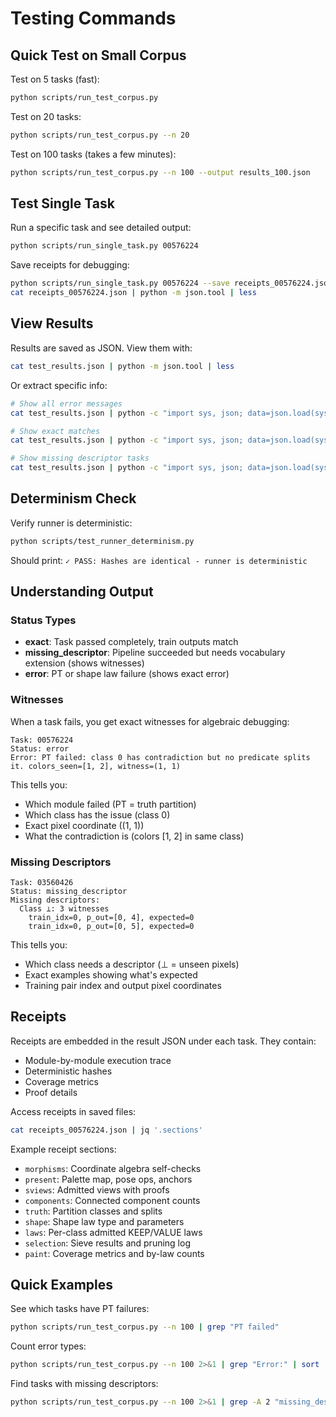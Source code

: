 # Testing Commands

## Quick Test on Small Corpus

Test on 5 tasks (fast):
```bash
python scripts/run_test_corpus.py
```

Test on 20 tasks:
```bash
python scripts/run_test_corpus.py --n 20
```

Test on 100 tasks (takes a few minutes):
```bash
python scripts/run_test_corpus.py --n 100 --output results_100.json
```

## Test Single Task

Run a specific task and see detailed output:
```bash
python scripts/run_single_task.py 00576224
```

Save receipts for debugging:
```bash
python scripts/run_single_task.py 00576224 --save receipts_00576224.json
cat receipts_00576224.json | python -m json.tool | less
```

## View Results

Results are saved as JSON. View them with:
```bash
cat test_results.json | python -m json.tool | less
```

Or extract specific info:
```bash
# Show all error messages
cat test_results.json | python -c "import sys, json; data=json.load(sys.stdin); [print(f\"{r['task_id']}: {r.get('error', '')}\") for r in data['summary']['results'] if r['status']=='error']"

# Show exact matches
cat test_results.json | python -c "import sys, json; data=json.load(sys.stdin); [print(r['task_id']) for r in data['summary']['results'] if r['status']=='exact']"

# Show missing descriptor tasks
cat test_results.json | python -c "import sys, json; data=json.load(sys.stdin); [print(f\"{r['task_id']}: class {m['cid']}\") for r in data['summary']['results'] if r['status']=='missing_descriptor' for m in r.get('missing', [])]"
```

## Determinism Check

Verify runner is deterministic:
```bash
python scripts/test_runner_determinism.py
```

Should print: `✓ PASS: Hashes are identical - runner is deterministic`

## Understanding Output

### Status Types

- **exact**: Task passed completely, train outputs match
- **missing_descriptor**: Pipeline succeeded but needs vocabulary extension (shows witnesses)
- **error**: PT or shape law failure (shows exact error)

### Witnesses

When a task fails, you get exact witnesses for algebraic debugging:

```
Task: 00576224
Status: error
Error: PT failed: class 0 has contradiction but no predicate splits it. colors_seen=[1, 2], witness=(1, 1)
```

This tells you:
- Which module failed (PT = truth partition)
- Which class has the issue (class 0)
- Exact pixel coordinate ((1, 1))
- What the contradiction is (colors [1, 2] in same class)

### Missing Descriptors

```
Task: 03560426
Status: missing_descriptor
Missing descriptors:
  Class ⊥: 3 witnesses
    train_idx=0, p_out=[0, 4], expected=0
    train_idx=0, p_out=[0, 5], expected=0
```

This tells you:
- Which class needs a descriptor (⊥ = unseen pixels)
- Exact examples showing what's expected
- Training pair index and output pixel coordinates

## Receipts

Receipts are embedded in the result JSON under each task. They contain:
- Module-by-module execution trace
- Deterministic hashes
- Coverage metrics
- Proof details

Access receipts in saved files:
```bash
cat receipts_00576224.json | jq '.sections'
```

Example receipt sections:
- `morphisms`: Coordinate algebra self-checks
- `present`: Palette map, pose ops, anchors
- `sviews`: Admitted views with proofs
- `components`: Connected component counts
- `truth`: Partition classes and splits
- `shape`: Shape law type and parameters
- `laws`: Per-class admitted KEEP/VALUE laws
- `selection`: Sieve results and pruning log
- `paint`: Coverage metrics and by-law counts

## Quick Examples

See which tasks have PT failures:
```bash
python scripts/run_test_corpus.py --n 100 | grep "PT failed"
```

Count error types:
```bash
python scripts/run_test_corpus.py --n 100 2>&1 | grep "Error:" | sort | uniq -c
```

Find tasks with missing descriptors:
```bash
python scripts/run_test_corpus.py --n 100 2>&1 | grep -A 2 "missing_descriptor"
```
